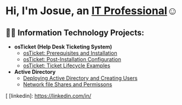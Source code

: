 <h1>Hi, I'm Josue, an <a href="https://linkedin.com/in/Josh">IT Professional</a>☺</h1>

<h2>👨‍💻 Information Technology Projects:</h2>

- <b>osTicket (Help Desk Ticketing System)</b>
  - [osTicket: Prerequisites and Installation](https://github.com/h-josue1928/osticket-prereqs)
  - [osTicket: Post-Installation Configuration](https://github.com/h-josue1928/post-install-config)
  - [osTicket: Ticket Lifecycle Examples](https://github.com/h-josue1928/Ticket-Lifecycle-Examples)
- <b>Active Directory</b>
   - [Deploying Active Directory and Creating Users](https://github.com/h-josue1928/AD-creating-users)
   - [Network file Shares and Permissons](https://github.com/h-josue1928/AD-networkfileshares-permissions)





[
[linkedin]: https://linkedin.com/in/
